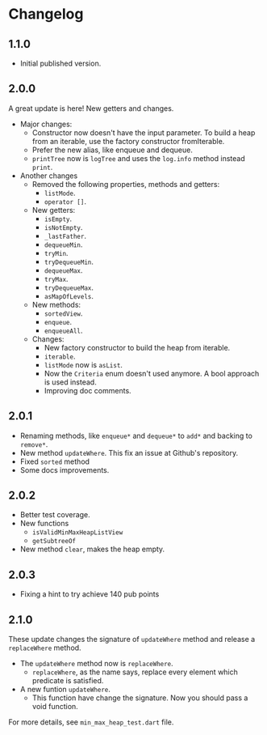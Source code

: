 # Changelog

## 1.1.0

- Initial published version.

## 2.0.0

A great update is here! New getters and changes.

- Major changes:
  - Constructor now doesn't have the input parameter. To build a heap from an iterable, use the factory constructor fromIterable.
  - Prefer the new alias, like enqueue and dequeue.
  - `printTree` now is `logTree` and uses the `log.info` method instead `print`.
- Another changes
  - Removed the following properties, methods and getters:
    - `listMode`.
    - `operator []`.
  - New getters:
    - `isEmpty`.
    - `isNotEmpty`.
    - `_lastFather`.
    - `dequeueMin`.
    - `tryMin`.
    - `tryDequeueMin`.
    - `dequeueMax`.
    - `tryMax`.
    - `tryDequeueMax`.
    - `asMapOfLevels`.
  - New methods:
    - `sortedView`.
    - `enqueue`.
    - `enqueueAll`.
  - Changes:
    - New factory constructor to build the heap from iterable.
    - `iterable`.
    - `listMode` now is `asList`.
    - Now the `Criteria` enum doesn't used anymore. A bool approach is used instead.
    - Improving doc comments.

## 2.0.1

- Renaming methods, like `enqueue*` and `dequeue*` to `add*` and backing to `remove*`.
- New method `updateWhere`. This fix an issue at Github's repository.
- Fixed `sorted` method
- Some docs improvements.

## 2.0.2

- Better test coverage.
- New functions
  - `isValidMinMaxHeapListView`
  - `getSubtreeOf`
- New method `clear`, makes the heap empty.

## 2.0.3

- Fixing a hint to try achieve 140 pub points

## 2.1.0

These update changes the signature of `updateWhere` method and release a `replaceWhere` method.

- The `updateWhere` method now is `replaceWhere`.
  - `replaceWhere`, as the name says, replace every element which predicate is satisfied.
- A new funtion `updateWhere`.
  - This function have change the signature. Now you should pass a void function.

For more details, see `min_max_heap_test.dart` file.
